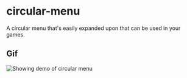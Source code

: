 # circular-menu

A circular menu that's easily expanded upon that can be used in your games.

## Gif

![Showing demo of circular menu](https://i.gyazo.com/2f0502bda4a3166fef800a078c6ff7a8.gif)
